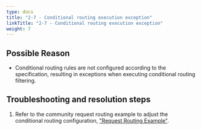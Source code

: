 ```yaml
---
type: docs
title: "2-7 - Conditional routing execution exception"
linkTitle: "2-7 - Conditional routing execution exception"
weight: 7
---
```


## Possible Reason

* Conditional routing rules are not configured according to the specification, resulting in exceptions when executing conditional routing filtering.

## Troubleshooting and resolution steps
1. Refer to the community request routing example to adjust the conditional routing configuration, ["Request Routing Example"](/zh-cn/overview/tasks/traffic-management/traffic-routing/).



<p style="margin-top: 3rem;"> </p>